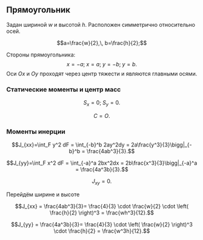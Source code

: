## Прямоугольник

Задан шириной $w$ и высотой $h$.
Расположен симметрично относительно осей.

$$a=\frac{w}{2},\, b=\frac{h}{2};$$

Стороны прямоугольника:
$$x=-a;\; x=a;\; y=-b;\; y=b.$$
Оси $Ox$ и $Oy$ проходят через центр тяжести и являются главными осями.

### Статические моменты и центр масс
$$S_x =0;\; S_y =0.$$

$$C = O.$$

### Моменты инерции

$$J_{xx}=\int_F y^2 dF = \int_{-b}^b 2ay^2dy = 2a\frac{y^3}{3}\bigg|_{-b}^b = \frac{4ab^3}{3}.$$

$$J_{yy}=\int_F x^2 dF = \int_{-a}^a 2bx^2dx = 2b\frac{x^3}{3}\bigg|_{-a}^a = \frac{4a^3b}{3}.$$

$$J_{xy} =0.$$

Перейдём ширине и высоте

$$J_{xx} = \frac{4ab^3}{3}= \frac{4}{3} \cdot \frac{w}{2} \cdot \left( \frac{h}{2} \right)^3 = \frac{wh^3}{12}.$$

$$J_{yy} = \frac{4a^3b}{3}= \frac{4}{3}  \cdot \left( \frac{w}{2} \right)^3 \cdot \frac{h}{2} = \frac{w^3h}{12}.$$

